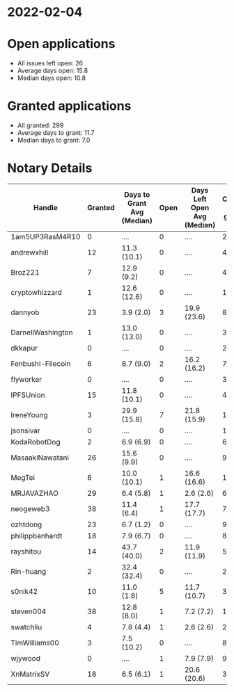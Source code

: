 2022-02-04
==========

# Open applications

- All issues left open: 26
- Average days open: 15.8
- Median days open: 10.8

# Granted applications

- All granted: 299
- Average days to grant: 11.7
- Median days to grant: 7.0

# Notary Details

| Handle            |   Granted | Days to Grant Avg (Median)   |   Open | Days Left Open Avg (Median)   |   Closed (no grant) |
|-------------------|-----------|------------------------------|--------|-------------------------------|---------------------|
| 1am5UP3RasM4R10   |         0 | ....                         |      0 | ....                          |                   2 |
| andrewxhill       |        12 | 11.3  (10.1)                 |      0 | ....                          |                  48 |
| Broz221           |         7 | 12.9  (9.2)                  |      0 | ....                          |                  48 |
| cryptowhizzard    |         1 | 12.6  (12.6)                 |      0 | ....                          |                  11 |
| dannyob           |        23 | 3.9  (2.0)                   |      3 | 19.9  (23.6)                  |                  87 |
| DarnellWashington |         1 | 13.0  (13.0)                 |      0 | ....                          |                   3 |
| dkkapur           |         0 | ....                         |      0 | ....                          |                   2 |
| Fenbushi-Filecoin |         6 | 8.7  (9.0)                   |      2 | 16.2  (16.2)                  |                  74 |
| flyworker         |         0 | ....                         |      0 | ....                          |                   3 |
| IPFSUnion         |        15 | 11.8  (10.1)                 |      0 | ....                          |                  44 |
| IreneYoung        |         3 | 29.9  (15.8)                 |      7 | 21.8  (15.9)                  |                  19 |
| jsonsivar         |         0 | ....                         |      0 | ....                          |                  13 |
| KodaRobotDog      |         2 | 6.9  (6.9)                   |      0 | ....                          |                   6 |
| MasaakiNawatani   |        26 | 15.6  (9.9)                  |      0 | ....                          |                  94 |
| MegTei            |         6 | 10.0  (10.1)                 |      1 | 16.6  (16.6)                  |                  19 |
| MRJAVAZHAO        |        29 | 6.4  (5.8)                   |      1 | 2.6  (2.6)                    |                  64 |
| neogeweb3         |        38 | 11.4  (6.4)                  |      1 | 17.7  (17.7)                  |                  74 |
| ozhtdong          |        23 | 6.7  (1.2)                   |      0 | ....                          |                  95 |
| philippbanhardt   |        18 | 7.9  (6.7)                   |      0 | ....                          |                  81 |
| rayshitou         |        14 | 43.7  (40.0)                 |      2 | 11.9  (11.9)                  |                  56 |
| Rin-huang         |         2 | 32.4  (32.4)                 |      0 | ....                          |                   2 |
| s0nik42           |        10 | 11.0  (1.8)                  |      5 | 11.7  (10.7)                  |                  30 |
| steven004         |        38 | 12.8  (8.0)                  |      1 | 7.2  (7.2)                    |                 105 |
| swatchliu         |         4 | 7.8  (4.4)                   |      1 | 2.6  (2.6)                    |                  23 |
| TimWilliams00     |         3 | 7.5  (10.2)                  |      0 | ....                          |                   8 |
| wjywood           |         0 | ....                         |      1 | 7.9  (7.9)                    |                   9 |
| XnMatrixSV        |        18 | 6.5  (6.1)                   |      1 | 20.6  (20.6)                  |                  31 |